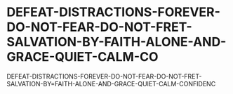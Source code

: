 # DEFEAT-DISTRACTIONS-FOREVER-DO-NOT-FEAR-DO-NOT-FRET-SALVATION-BY-FAITH-ALONE-AND-GRACE-QUIET-CALM-CO
DEFEAT-DISTRACTIONS-FOREVER-DO-NOT-FEAR-DO-NOT-FRET-SALVATION-BY=FAITH-ALONE-AND-GRACE-QUIET-CALM-CONFIDENC

